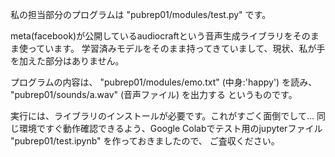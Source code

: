 私の担当部分のプログラムは "pubrep01/modules/test.py" です。

meta(facebook)が公開しているaudiocraftという音声生成ライブラリをそのまま使っています。
学習済みモデルをそのまま持ってきていまして、現状、私が手を加えた部分はありません。

プログラムの内容は、
"pubrep01/modules/emo.txt" (中身:'happy') を読み、
"pubrep01/sounds/a.wav" (音声ファイル) を出力する
というものです。

実行には、ライブラリのインストールが必要です。これがすごく面倒でして…
同じ環境ですぐ動作確認できるよう、Google Colabでテスト用のjupyterファイル "pubrep01/test.ipynb" を作っておきましたので、
ご査収ください。
